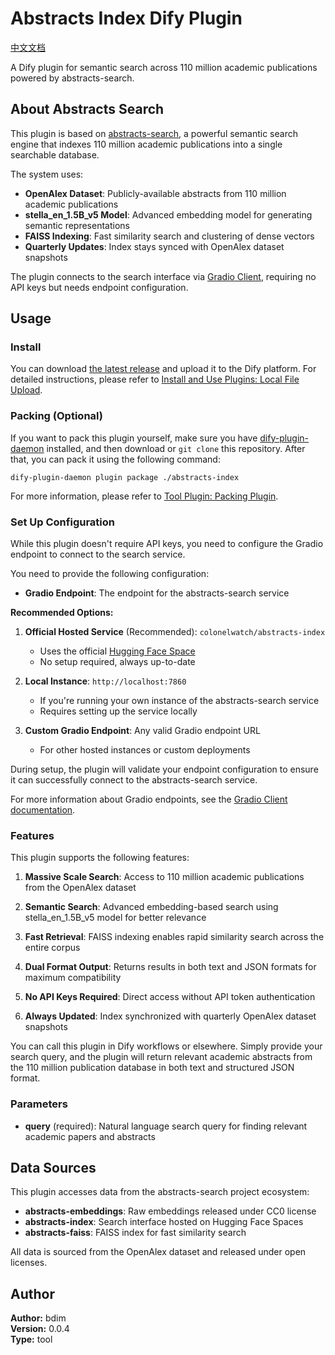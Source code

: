 # Abstracts Index Dify Plugin

[中文文档](./README.zh.md)

A Dify plugin for semantic search across 110 million academic publications powered by abstracts-search.

## About Abstracts Search

This plugin is based on [abstracts-search](https://github.com/colonelwatch/abstracts-search), a powerful semantic search engine that indexes 110 million academic publications into a single searchable database. 

The system uses:
- **OpenAlex Dataset**: Publicly-available abstracts from 110 million academic publications
- **stella_en_1.5B_v5 Model**: Advanced embedding model for generating semantic representations
- **FAISS Indexing**: Fast similarity search and clustering of dense vectors
- **Quarterly Updates**: Index stays synced with OpenAlex dataset snapshots

The plugin connects to the search interface via [Gradio Client](https://www.gradio.app/guides/gradio-client-connecting-to-a-hugging-face-space), requiring no API keys but needs endpoint configuration.

## Usage

### Install

You can download [the latest release](https://github.com/bdim404/abstracts-index/releases/latest) and upload it to the Dify platform. For detailed instructions, please refer to [Install and Use Plugins: Local File Upload](https://docs.dify.ai/plugins/quick-start/install-plugins#local-file-upload).

### Packing (Optional)

If you want to pack this plugin yourself, make sure you have [dify-plugin-daemon](https://github.com/langgenius/dify-plugin-daemon/releases) installed, and then download or `git clone` this repository. After that, you can pack it using the following command:

```
dify-plugin-daemon plugin package ./abstracts-index
```

For more information, please refer to [Tool Plugin: Packing Plugin](https://docs.dify.ai/plugins/quick-start/develop-plugins/tool-plugin#packing-plugin).

### Set Up Configuration

While this plugin doesn't require API keys, you need to configure the Gradio endpoint to connect to the search service.

You need to provide the following configuration:

- **Gradio Endpoint**: The endpoint for the abstracts-search service

**Recommended Options:**

1. **Official Hosted Service** (Recommended): `colonelwatch/abstracts-index`
   - Uses the official [Hugging Face Space](https://huggingface.co/spaces/colonelwatch/abstracts-index)
   - No setup required, always up-to-date

2. **Local Instance**: `http://localhost:7860`
   - If you're running your own instance of the abstracts-search service
   - Requires setting up the service locally

3. **Custom Gradio Endpoint**: Any valid Gradio endpoint URL
   - For other hosted instances or custom deployments

During setup, the plugin will validate your endpoint configuration to ensure it can successfully connect to the abstracts-search service.

For more information about Gradio endpoints, see the [Gradio Client documentation](https://www.gradio.app/guides/sharing-your-app#hosting-on-hf-spaces).

### Features

This plugin supports the following features:

1. **Massive Scale Search**: Access to 110 million academic publications from the OpenAlex dataset

2. **Semantic Search**: Advanced embedding-based search using stella_en_1.5B_v5 model for better relevance

3. **Fast Retrieval**: FAISS indexing enables rapid similarity search across the entire corpus

4. **Dual Format Output**: Returns results in both text and JSON formats for maximum compatibility

5. **No API Keys Required**: Direct access without API token authentication

6. **Always Updated**: Index synchronized with quarterly OpenAlex dataset snapshots

You can call this plugin in Dify workflows or elsewhere. Simply provide your search query, and the plugin will return relevant academic abstracts from the 110 million publication database in both text and structured JSON format.

### Parameters

- **query** (required): Natural language search query for finding relevant academic papers and abstracts

## Data Sources

This plugin accesses data from the abstracts-search project ecosystem:
- **abstracts-embeddings**: Raw embeddings released under CC0 license
- **abstracts-index**: Search interface hosted on Hugging Face Spaces
- **abstracts-faiss**: FAISS index for fast similarity search

All data is sourced from the OpenAlex dataset and released under open licenses.

## Author

**Author:** bdim  
**Version:** 0.0.4  
**Type:** tool



